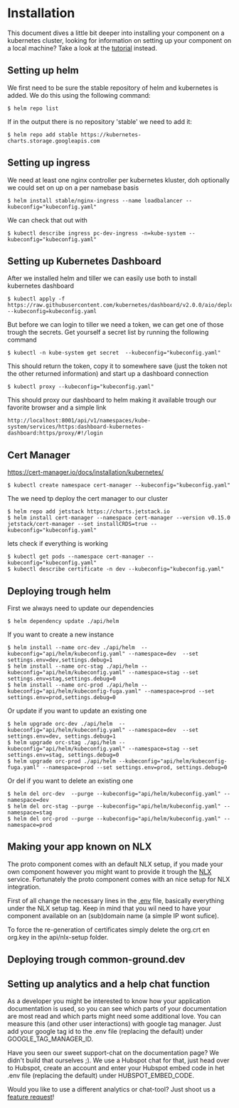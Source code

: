 # Installation
This document dives a little bit deeper into installing your component on a kubernetes cluster, looking for information on setting up your component on a local machine? Take a look at the [tutorial](TUTORIAL.md) instead. 

## Setting up helm
We first need to be sure the stable repository of helm and kubernetes is added. We do this using the following command:
```CLI
$ helm repo list
```

If in the output there is no repository 'stable' we need to add it:

```CLI
$ helm repo add stable https://kubernetes-charts.storage.googleapis.com
```

## Setting up ingress
We need at least one nginx controller per kubernetes kluster, doh optionally we could set on up on a per namebase basis

```CLI
$ helm install stable/nginx-ingress --name loadbalancer --kubeconfig="kubeconfig.yaml"
```

We can check that out with 

```CLI
$ kubectl describe ingress pc-dev-ingress -n=kube-system --kubeconfig="kubeconfig.yaml"
```

## Setting up Kubernetes Dashboard
After we installed helm and tiller we can easily use both to install kubernetes dashboard

```CLI
$ kubectl apply -f https://raw.githubusercontent.com/kubernetes/dashboard/v2.0.0/aio/deploy/recommended.yaml --kubeconfig=kubeconfig.yaml
```

But before we can login to tiller we need a token, we can get one of those trough the secrets. Get yourself a secret list by running the following command
```CLI
$ kubectl -n kube-system get secret  --kubeconfig="kubeconfig.yaml"
```


This should return the token, copy it to somewhere save (just the token not the other returned information) and start up a dashboard connection

```CLI
$ kubectl proxy --kubeconfig="kubeconfig.yaml"
```

This should proxy our dashboard to helm making it available trough our favorite browser and a simple link
```CLI
http://localhost:8001/api/v1/namespaces/kube-system/services/https:dashboard-kubernetes-dashboard:https/proxy/#!/login
```


## Cert Manager
https://cert-manager.io/docs/installation/kubernetes/
 
```CLI
$ kubectl create namespace cert-manager --kubeconfig="kubeconfig.yaml"
```
 
 The we need tp deploy the cert manager to our cluster
 
```CLI
$ helm repo add jetstack https://charts.jetstack.io
$ helm install cert-manager --namespace cert-manager --version v0.15.0 jetstack/cert-manager --set installCRDS=true --kubeconfig="kubeconfig.yaml"
```

lets check if everything is working

```CLI
$ kubectl get pods --namespace cert-manager --kubeconfig="kubeconfig.yaml"
$ kubectl describe certificate -n dev --kubeconfig="kubeconfig.yaml"
```

## Deploying trough helm
First we always need to update our dependencies
```CLI
$ helm dependency update ./api/helm
```
If you want to create a new instance
```CLI
$ helm install --name orc-dev ./api/helm  --kubeconfig="api/helm/kubeconfig.yaml" --namespace=dev  --set settings.env=dev,settings.debug=1
$ helm install --name orc-stag ./api/helm --kubeconfig="api/helm/kubeconfig.yaml" --namespace=stag --set settings.env=stag,settings.debug=0
$ helm install --name orc-prod ./api/helm --kubeconfig="api/helm/kubeconfig-fuga.yaml" --namespace=prod --set settings.env=prod,settings.debug=0
```

Or update if you want to update an existing one
```CLI
$ helm upgrade orc-dev ./api/helm  --kubeconfig="api/helm/kubeconfig.yaml" --namespace=dev  --set settings.env=dev, settings.debug=1
$ helm upgrade orc-stag ./api/helm --kubeconfig="api/helm/kubeconfig.yaml" --namespace=stag --set settings.env=stag, settings.debug=0 
$ helm upgrade orc-prod ./api/helm --kubeconfig="api/helm/kubeconfig-fuga.yaml" --namespace=prod --set settings.env=prod, settings.debug=0
```

Or del if you want to delete an existing  one
```CLI
$ helm del orc-dev  --purge --kubeconfig="api/helm/kubeconfig.yaml" --namespace=dev
$ helm del orc-stag --purge --kubeconfig="api/helm/kubeconfig.yaml" --namespace=stag
$ helm del orc-prod --purge --kubeconfig="api/helm/kubeconfig.yaml" --namespace=prod
```


## Making your app known on NLX
The proto component comes with an default NLX setup, if you made your own component however you might want to provide it trough the [NLX](https://www.nlx.io/) service. Fortunately the proto component comes with an nice setup for NLX integration.

First of all change the necessary lines in the [.env](.env) file, basically everything under the NLX setup tag. Keep in mind that you wil need to have your component available on an (sub)domain name (a simple IP wont sufice).

To force the re-generation of certificates simply delete the org.crt en org.key in the api/nlx-setup folder.


## Deploying trough common-ground.dev


## Setting up analytics and a help chat function
As a developer you might be interested to know how your application documentation is used, so you can see which parts of your documentation are most read and which parts might need some additional love. You can measure this (and other user interactions) with google tag manager. Just add your google tag id to the .env file (replacing the default) under GOOGLE_TAG_MANAGER_ID. 

Have you seen our sweet support-chat on the documentation page? We didn't build that ourselves ;). We use a Hubspot chat for that, just head over to Hubspot, create an account and enter your Hubspot embed code in het .env file (replacing the default) under HUBSPOT_EMBED_CODE.

Would you like to use a different analytics or chat-tool? Just shoot us a [feature request](https://github.com/ConductionNL/commonground-component/issues/new?assignees=&labels=&template=feature_request.md&title=New%20Analytics%20or%20Chat%20provider)!  
